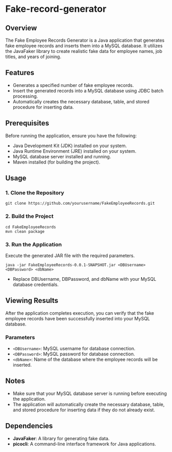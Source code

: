 # Fake-record-generator

## Overview
The Fake Employee Records Generator is a Java application that generates fake employee records and inserts them into a MySQL database. It utilizes the JavaFaker library to create realistic fake data for employee names, job titles, and years of joining.

## Features
- Generates a specified number of fake employee records.
- Insert the generated records into a MySQL database using JDBC batch processing.
- Automatically creates the necessary database, table, and stored procedure for inserting data.

## Prerequisites
Before running the application, ensure you have the following:
- Java Development Kit (JDK) installed on your system.
- Java Runtime Environment (JRE) installed on your system.
- MySQL database server installed and running.
- Maven installed (for building the project).

## Usage
### 1. Clone the Repository
```
git clone https://github.com/yourusername/FakeEmployeeRecords.git
```

### 2. Build the Project
```
cd FakeEmployeeRecords
mvn clean package 
```
### 3. Run the Application
Execute the generated JAR file with the required parameters.
```
java -jar FakeEmployeeRecords-0.0.1-SNAPSHOT.jar <DBUsername> <DBPassword> <dbName>
```
- Replace DBUsername, DBPassword, and dbName with your MySQL database credentials.

## Viewing Results

After the application completes execution, you can verify that the fake employee records have been successfully inserted into your MySQL database.

### Parameters
- `<DBUsername>`: MySQL username for database connection.
- `<DBPassword>`: MySQL password for database connection.
- `<dbName>`: Name of the database where the employee records will be inserted.

## Notes
- Make sure that your MySQL database server is running before executing the application.
- The application will automatically create the necessary database, table, and stored procedure for inserting data if they do not already exist.

## Dependencies
- **JavaFaker**: A library for generating fake data.
- **picocli**: A command-line interface framework for Java applications.



